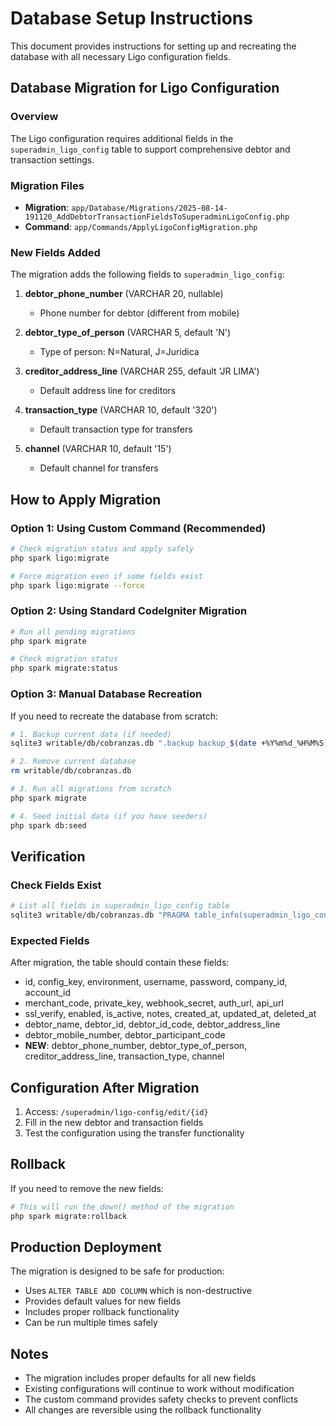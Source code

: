 # Database Setup Instructions

This document provides instructions for setting up and recreating the database with all necessary Ligo configuration fields.

## Database Migration for Ligo Configuration

### Overview
The Ligo configuration requires additional fields in the `superadmin_ligo_config` table to support comprehensive debtor and transaction settings.

### Migration Files
- **Migration**: `app/Database/Migrations/2025-08-14-191120_AddDebtorTransactionFieldsToSuperadminLigoConfig.php`
- **Command**: `app/Commands/ApplyLigoConfigMigration.php`

### New Fields Added
The migration adds the following fields to `superadmin_ligo_config`:

1. **debtor_phone_number** (VARCHAR 20, nullable)
   - Phone number for debtor (different from mobile)

2. **debtor_type_of_person** (VARCHAR 5, default 'N')
   - Type of person: N=Natural, J=Juridica

3. **creditor_address_line** (VARCHAR 255, default 'JR LIMA')
   - Default address line for creditors

4. **transaction_type** (VARCHAR 10, default '320')
   - Default transaction type for transfers

5. **channel** (VARCHAR 10, default '15')
   - Default channel for transfers

## How to Apply Migration

### Option 1: Using Custom Command (Recommended)
```bash
# Check migration status and apply safely
php spark ligo:migrate

# Force migration even if some fields exist
php spark ligo:migrate --force
```

### Option 2: Using Standard CodeIgniter Migration
```bash
# Run all pending migrations
php spark migrate

# Check migration status
php spark migrate:status
```

### Option 3: Manual Database Recreation
If you need to recreate the database from scratch:

```bash
# 1. Backup current data (if needed)
sqlite3 writable/db/cobranzas.db ".backup backup_$(date +%Y%m%d_%H%M%S).db"

# 2. Remove current database
rm writable/db/cobranzas.db

# 3. Run all migrations from scratch
php spark migrate

# 4. Seed initial data (if you have seeders)
php spark db:seed
```

## Verification

### Check Fields Exist
```bash
# List all fields in superadmin_ligo_config table
sqlite3 writable/db/cobranzas.db "PRAGMA table_info(superadmin_ligo_config);"
```

### Expected Fields
After migration, the table should contain these fields:
- id, config_key, environment, username, password, company_id, account_id
- merchant_code, private_key, webhook_secret, auth_url, api_url
- ssl_verify, enabled, is_active, notes, created_at, updated_at, deleted_at
- debtor_name, debtor_id, debtor_id_code, debtor_address_line
- debtor_mobile_number, debtor_participant_code
- **NEW**: debtor_phone_number, debtor_type_of_person, creditor_address_line, transaction_type, channel

## Configuration After Migration

1. Access: `/superadmin/ligo-config/edit/{id}`
2. Fill in the new debtor and transaction fields
3. Test the configuration using the transfer functionality

## Rollback

If you need to remove the new fields:
```bash
# This will run the down() method of the migration
php spark migrate:rollback
```

## Production Deployment

The migration is designed to be safe for production:
- Uses `ALTER TABLE ADD COLUMN` which is non-destructive
- Provides default values for new fields
- Includes proper rollback functionality
- Can be run multiple times safely

## Notes

- The migration includes proper defaults for all new fields
- Existing configurations will continue to work without modification
- The custom command provides safety checks to prevent conflicts
- All changes are reversible using the rollback functionality